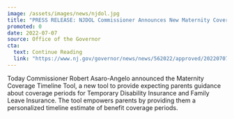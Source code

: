 ```yaml
---
image: /assets/images/news/njdol.jpg
title: "PRESS RELEASE: NJDOL Commissioner Announces New Maternity Coverage Tool to Guide Expecting Parents on Available Leave Benefits"
promoted: 0
date: 2022-07-07
source: Office of the Governor
cta:
  text: Continue Reading
  link: "https://www.nj.gov/governor/news/news/562022/approved/20220707c.shtml"
---
```


Today Commissioner Robert Asaro-Angelo announced the Maternity Coverage Timeline Tool, a new tool to provide expecting parents guidance about coverage periods for Temporary Disability Insurance and Family Leave Insurance. The tool empowers parents by providing them a personalized timeline estimate of benefit coverage periods.  
